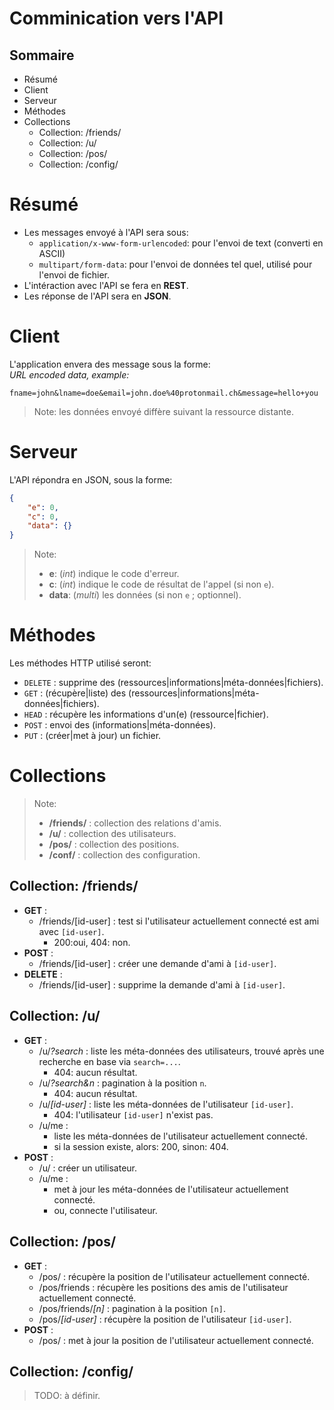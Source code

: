 # Comminication vers l'API

## Sommaire
* Résumé
* Client
* Serveur
* Méthodes
* Collections
	* Collection: /friends/
	* Collection: /u/
	* Collection: /pos/
	* Collection: /config/

# Résumé
* Les messages envoyé à l'API sera sous:
	* `application/x-www-form-urlencoded`: pour l'envoi de text (converti en ASCII)
	* `multipart/form-data`: pour l'envoi de données tel quel, utilisé pour l'envoi de fichier.
* L'intéraction avec l'API se fera en **REST**.
* Les réponse de l'API sera en **JSON**.

# Client
L'application envera des message sous la forme:<br>
*URL encoded data, example:*
```plain
fname=john&lname=doe&email=john.doe%40protonmail.ch&message=hello+you
```
> Note: les données envoyé diffère suivant la ressource distante.

# Serveur
L'API répondra en JSON, sous la forme:
```json
{
	"e": 0,
	"c": 0,
	"data": {}
}
```
> Note:
> * **e**: (*int*) indique le code d'erreur.
> * **c**: (*int*) indique le code de résultat de l'appel (si non `e`).
> * **data**: (*multi*) les données (si non `e` ; optionnel).

# Méthodes
Les méthodes HTTP utilisé seront:

* `DELETE`	: supprime des (ressources|informations|méta-données|fichiers).
* `GET`		: (récupère|liste) des (ressources|informations|méta-données|fichiers).
* `HEAD`	: récupère les informations d'un(e) (ressource|fichier).
* `POST`	: envoi des (informations|méta-données).
* `PUT`		: (créer|met à jour) un fichier.

# Collections
> Note:
> * **/friends/**	: collection des relations d'amis.<br>
> * **/u/**			: collection des utilisateurs.<br>
> * **/pos/**		: collection des positions.<br>
> * **/conf/**		: collection des configuration.

## Collection: /friends/
* **GET** :
	* /friends/[id-user]	: test si l'utilisateur actuellement connecté est ami avec `[id-user]`.
		* 200:oui, 404: non.
* **POST** :
	* /friends/[id-user]	: créer une demande d'ami à `[id-user]`.
* **DELETE** :
	* /friends/[id-user]	: supprime la demande d'ami à `[id-user]`.

## Collection: /u/
* **GET** :
	* /u/*?search*		: liste les méta-données des utilisateurs, trouvé après une recherche en base via `search=...`.
		* 404: aucun résultat.
	* /u/*?search&n*	: pagination à la position `n`.
		* 404: aucun résultat.
	* /u/*[id-user]*	: liste les méta-données de l'utilisateur `[id-user]`.
		* 404: l'utilisateur `[id-user]` n'exist pas.
	* /u/me :
		* liste les méta-données de l'utilisateur actuellement connecté.
		* si la session existe, alors: 200, sinon: 404.
* **POST** :
	* /u/				: créer un utilisateur.
	* /u/me :
		* met à jour les méta-données de l'utilisateur actuellement connecté.
		* ou, connecte l'utilisateur.

## Collection: /pos/
* **GET** :
	* /pos/					: récupère la position de l'utilisateur actuellement connecté.
	* /pos/friends			: récupère les positions des amis de l'utilisateur actuellement connecté.
	* /pos/friends/*[n]*	: pagination à la position `[n]`.
	* /pos/*[id-user]*		: récupère la position de l'utilisateur `[id-user]`.
* **POST** :
	* /pos/					: met à jour la position de l'utilisateur actuellement connecté.

## Collection: /config/
> TODO: à définir.
